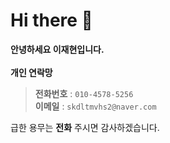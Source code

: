 Hi there 👋
===
**안녕하세요 이재현입니다.**
<br/>
<br/>
**개인 연락망**
>**전화번호** : `010-4578-5256`  
>**이메일** : `skdltmvhs2@naver.com`

급한 용무는 **전화** 주시면 감사하겠습니다.
